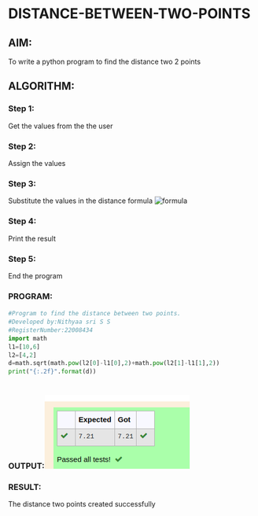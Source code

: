 # DISTANCE-BETWEEN-TWO-POINTS

## AIM:
To write a python program to find the distance two 2 points
## ALGORITHM:

### Step 1: 
Get the values from the the user

### Step 2:
Assign the values

### Step 3: 
Substitute the values in the distance formula  ![formula](/formula.jpg)

### Step 4: 
Print the result

### Step 5:
End the program

### PROGRAM:
``` python
#Program to find the distance between two points.
#Developed by:Nithyaa sri S S 
#RegisterNumber:22008434
import math 
l1=[10,6]
l2=[4,2]
d=math.sqrt(math.pow(l2[0]-l1[0],2)+math.pow(l2[1]-l1[1],2))
print("{:.2f}".format(d))
 
 ```
  ### OUTPUT:![](distance.png)

### RESULT:
The distance two points created successfully
